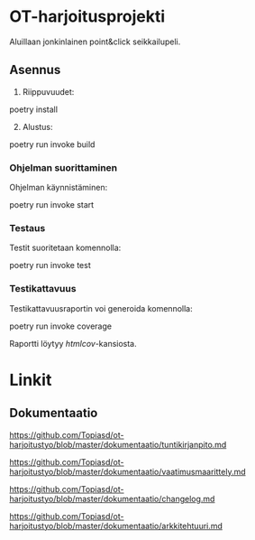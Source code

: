 # OT-harjoitusprojekti

Aluillaan jonkinlainen point&click seikkailupeli. 



## Asennus

1. Riippuvuudet:

poetry install

2. Alustus:

poetry run invoke build

### Ohjelman suorittaminen

Ohjelman käynnistäminen:

poetry run invoke start


### Testaus

Testit suoritetaan komennolla:

poetry run invoke test


### Testikattavuus

Testikattavuusraportin voi generoida komennolla:

poetry run invoke coverage

Raportti löytyy _htmlcov_-kansiosta.


# Linkit

## Dokumentaatio
https://github.com/Topiasd/ot-harjoitustyo/blob/master/dokumentaatio/tuntikirjanpito.md

https://github.com/Topiasd/ot-harjoitustyo/blob/master/dokumentaatio/vaatimusmaarittely.md

https://github.com/Topiasd/ot-harjoitustyo/blob/master/dokumentaatio/changelog.md

https://github.com/Topiasd/ot-harjoitustyo/blob/master/dokumentaatio/arkkitehtuuri.md